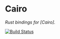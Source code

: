 # Cairo

_Rust bindings for [Cairo]._

[![Build Status](https://travis-ci.org/passcod/rust-cairo.svg?branch=master)](https://travis-ci.org/passcod/rust-cairo)
